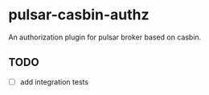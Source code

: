 # pulsar-casbin-authz

An authorization plugin for pulsar broker based on casbin.

## TODO

- [ ] add integration tests
